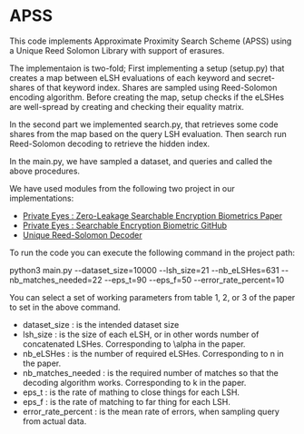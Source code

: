 # APSS

This code implements Approximate Proximity Search Scheme (APSS) using a Unique Reed Solomon Library with support of erasures.

The implementaion is two-fold; First implementing a setup (setup.py) that creates a map between eLSH evaluations of each keyword and secret-shares of that keyword index. Shares are sampled using Reed-Solomon encoding algorithm. Before creating the map, setup checks if the eLSHes are well-spread by creating and checking their equality matrix.

In the second part we implemented search.py, that retrieves some code shares from the map based on the query LSH evaluation. Then search run Reed-Solomon decoding to retrieve the hidden index.

In the main.py, we have sampled a dataset, and queries and called the above procedures.

We have used modules from the following two project in our implementations:

* [Private Eyes : Zero-Leakage Searchable Encryption Biometrics Paper](https://eprint.iacr.org/2023/736)
* [Private Eyes : Searchable Encryption Biometric GitHub](https://github.com/hajulie/searchable_biometric)
* [Unique Reed-Solomon Decoder](https://github.com/lrq3000/unireedsolomon)

To run the code you can execute the following command in the project path:

python3 main.py --dataset_size=10000 --lsh_size=21 --nb_eLSHes=631 --nb_matches_needed=22 --eps_t=90 --eps_f=50 --error_rate_percent=10

You can select a set of working parameters from table 1, 2, or 3 of the paper to set in the above command.

  * dataset_size : is the intended dataset size
  * lsh_size : is the size of each eLSH, or in other words number of concatenated LSHes. Corresponding to \alpha in the paper.
  * nb_eLSHes : is the number of required eLSHes. Corresponding to n in the paper.
  * nb_matches_needed : is the required number of matches so that the decoding algorithm works. Corresponding to k in the paper.
  * eps_t : is the rate of mathing to close things for each LSH.
  * eps_f : is the rate of matching to far thing for each LSH.
  * error_rate_percent : is the mean rate of errors, when sampling query from actual data.
